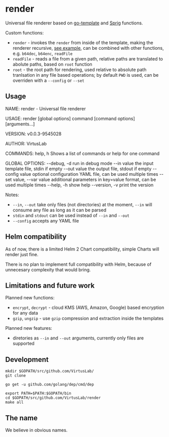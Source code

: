 # render

Universal file renderer based on [go-template](https://golang.org/pkg/text/template/) 
and [Sprig](http://masterminds.github.io/sprig/) functions.

Custom functions:

- `render` - invokes the `render` from inside of the template, making the renderer recursive, [see example](examples/example.yaml.tmpl#L10), can be combined with other functions, e.g. `b64dec`, `b64enc`, `readFile`
- `readFile` - reads a file from a given path, relative paths are translated to abolute paths, based on `root` function
- `root` - the root path for rendering, used relative to absolute path tranlsation in any file based operations; by default `PWD` is used, can be overriden with a `--config` or `--set`

## Usage

  NAME:
     render - Universal file renderer

  USAGE:
     render [global options] command [command options] [arguments...]

  VERSION:
     v0.0.3-9545028

  AUTHOR:
     VirtusLab

  COMMANDS:
       help, h  Shows a list of commands or help for one command

  GLOBAL OPTIONS:
     --debug, -d               run in debug mode
     --in value                the input template file, stdin if empty
     --out value               the output file, stdout if empty
     --config value            optional configuration YAML file, can be used multiple times
     --set value, --var value  additional parameters in key=value format, can be used multiple times
     --help, -h                show help
     --version, -v             print the version

Notes:
- `--in`, `--out` take only files (not directories) at the moment, `--in` will consume any file as long as it can be parsed
- `stdin` and `stdout` can be used instead of `--in` and `--out`
- `--config` accepts any YAML file

## Helm compatibility

As of now, there is a limited Helm 2 Chart compatibility, simple Charts will render just fine.

There is no plan to implement full compatibility with Helm, because of unnecesary complexity that would bring.

## Limitations and future work

Planned new functions:

- `encrypt`, `decrypt` - cloud KMS (AWS, Amazon, Google) based encryption for any data
- `gzip`, `ungzip` - use `gzip` compression and extraction inside the templates

Planned new features:

- diretories as `--in` and `--out` arguments, currently only files are supported

## Development

    mkdir $GOPATH/src/github.com/VirtusLab/
    git clone 
    
    go get -u github.com/golang/dep/cmd/dep
    
    export PATH=$PATH:$GOPATH/bin
    cd $GOPATH/src/github.com/VirtusLab/render
    make all

## The name

We believe in obvious names.
